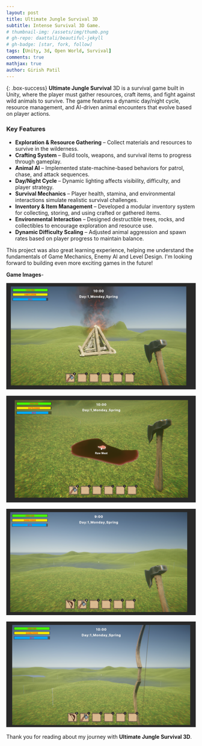 ```yaml
---
layout: post
title: Ultimate Jungle Survival 3D
subtitle: Intense Survival 3D Game.
# thumbnail-img: /assets/img/thumb.png
# gh-repo: daattali/beautiful-jekyll
# gh-badge: [star, fork, follow]
tags: [Unity, 3d, Open World, Survival]
comments: true
mathjax: true
author: Girish Patil
---
```


<!-- success warning error note -->
{: .box-success}
**Ultimate Jungle Survival** 3D is a survival game built in Unity, where the player must gather resources, craft items, and fight against wild animals to survive. The game features a dynamic day/night cycle, resource management, and AI-driven animal encounters that evolve based on player actions.


### Key Features

- **Exploration & Resource Gathering** – Collect materials and resources to survive in the wilderness.
- **Crafting System** – Build tools, weapons, and survival items to progress through gameplay.
- **Animal AI** – Implemented state-machine-based behaviors for patrol, chase, and attack sequences.
- **Day/Night Cycle** – Dynamic lighting affects visibility, difficulty, and player strategy.
- **Survival Mechanics** – Player health, stamina, and environmental interactions simulate realistic survival challenges.
- **Inventory & Item Management** – Developed a modular inventory system for collecting, storing, and using crafted or gathered items.
- **Environmental Interaction** – Designed destructible trees, rocks, and collectibles to encourage exploration and resource use.
- **Dynamic Difficulty Scaling** – Adjusted animal aggression and spawn rates based on player progress to maintain balance.

This project was also great learning experience, helping me understand the fundamentals of Game Mechanics, Enemy AI and Level Design. I'm looking forward to building even more exciting games in the future!

**Game Images**-

![Image 1](<../assets/img/Screenshot 2025-09-29 133601.png>)

![Image 2](<../assets/img/Screenshot 2025-09-29 133642.png>) 

![Image 3](<../assets/img/Screenshot 2025-09-29 133823.png>)

![Image 4](<../assets/img/Screenshot 2025-09-29 133838.png>)

Thank you for reading about my journey with **Ultimate Jungle Survival 3D**.
